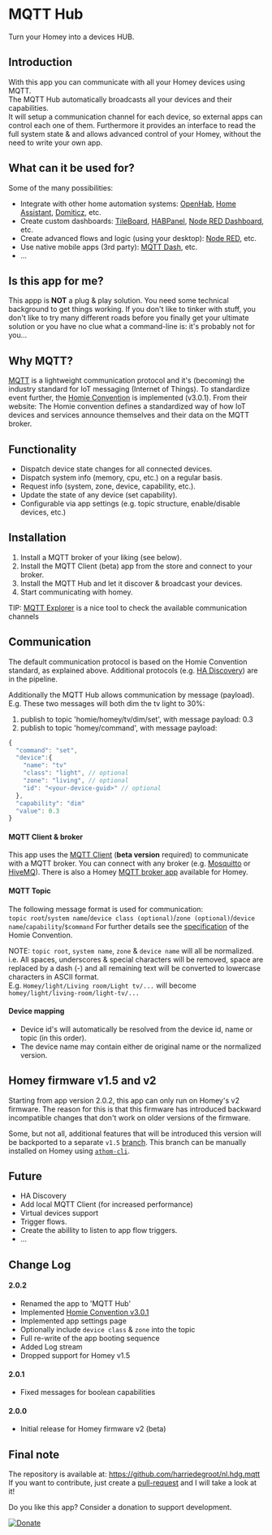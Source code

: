 # MQTT Hub

Turn your Homey into a devices HUB.
  
## Introduction
With this app you can communicate with all your Homey devices using MQTT.  
The MQTT Hub automatically broadcasts all your devices and their capabilities.  
It will setup a communication channel for each device, so external apps can control each one of them.
Furthermore it provides an interface to read the full system state & and allows advanced control of your Homey, without the need to write your own app.
  
## What can it be used for?
Some of the many possibilities:
- Integrate with other home automation systems: [OpenHab](https://www.openhab.org/), [Home Assistant](https://www.home-assistant.io/), [Domiticz](http://www.domoticz.com/), etc.
- Create custom dashboards: [TileBoard](https://community.home-assistant.io/t/tileboard-new-dashboard-for-homeassistant/57173), [HABPanel](https://www.openhab.org/docs/configuration/habpanel.html), [Node RED Dashboard](https://flows.nodered.org/node/node-red-dashboard), etc.
- Create advanced flows and logic (using your desktop): [Node RED](https://nodered.org/), etc.
- Use native mobile apps (3rd party): [MQTT Dash](https://play.google.com/store/apps/details?id=net.routix.mqttdash), etc.
- ...
  
## Is this app for me?
This appp is **NOT** a plug & play solution. You need some technical background to get things working.
If you don't like to tinker with stuff, you don't like to try many different roads before you finally get your ultimate solution or you have no clue what a command-line is: it's probably not for you...
  
## Why MQTT?
[MQTT](http://mqtt.org/) is a lightweight communication protocol and it's (becoming) the industry standard for IoT messaging (Internet of Things).
To standardize event further, the [Homie Convention](https://homieiot.github.io/) is implemented (v3.0.1).
From their website: The Homie convention defines a standardized way of how IoT devices and services announce themselves and their data on the MQTT broker.
  
## Functionality
- Dispatch device state changes for all connected devices.
- Dispatch system info (memory, cpu, etc.) on a regular basis.
- Request info (system, zone, device, capability, etc.).
- Update the state of any device (set capability).
- Configurable via app settings (e.g. topic structure, enable/disable devices, etc.)
  
## Installation
1. Install a MQTT broker of your liking (see below).
2. Install the MQTT Client (beta) app from the store and connect to your broker.
3. Install the MQTT Hub and let it discover & broadcast your devices.
4. Start communicating with homey.
  
TIP: [MQTT Explorer](https://thomasnordquist.github.io/MQTT-Explorer/) is a nice tool to check the available communication channels
  
## Communication
The default communication protocol is based on the Homie Convention standard, as explained above. Additional protocols (e.g. [HA Discovery](https://www.home-assistant.io/docs/mqtt/discovery/)) are in the pipeline.  
  
Additionally the MQTT Hub allows communication by message (payload).  
E.g. These two messages will both dim the tv light to 30%:
1. publish to topic 'homie/homey/tv/dim/set', with message payload: 0.3
2. publish to topic 'homey/command', with message payload:
  
```javascript
{
  "command": "set",
  "device":{
    "name": "tv"
    "class": "light", // optional
    "zone": "living", // optional
    "id": "<your-device-guid>" // optional
  },
  "capability": "dim"
  "value": 0.3
}
```
     
#### MQTT Client & broker
This app uses the [MQTT Client](https://apps.athom.com/app/nl.scanno.mqtt) (**beta version** required) to communicate with a MQTT broker.
You can connect with any broker (e.g. [Mosquitto](https://mosquitto.org/) or [HiveMQ](https://www.hivemq.com/)). There is also a Homey [MQTT broker app](https://apps.athom.com/app/nl.scanno.mqttbroker) available for Homey.
  
#### MQTT Topic
The following message format is used for communication:  
`topic root`/`system name`/`device class (optional)`/`zone (optional)`/`device name`/`capability`/`$command`
For further details see the [specification](https://homieiot.github.io/specification/) of the Homie Convention.
  
NOTE: `topic root`, `system name`, `zone` & `device name` will all be normalized.  
i.e. All spaces, underscores & special characters will be removed, space are replaced by a dash (-) and all remaining text will be converted to lowercase characters in ASCII format.   
E.g. `Homey/light/Living room/Light tv/...` will become `homey/light/living-room/light-tv/...`
  
#### Device mapping
- Device id's will automatically be resolved from the device id, name or topic (in this order).
- The device name may contain either de original name or the normalized version.
  
## Homey firmware v1.5 and v2
Starting from app version 2.0.2, this app can only run on Homey's v2 firmware. The reason for this is that this firmware has introduced backward incompatible changes that don't work on older versions of the firmware.
  
Some, but not all, additional features that will be introduced this version will be backported to a separate `v1.5` [branch](https://github.com/harriedegroot/nl.hdg.mqtt/tree/homie). This branch can be manually installed on Homey using [`athom-cli`](https://www.npmjs.com/package/athom-cli).
    
## Future
- HA Discovery
- Add local MQTT Client (for increased performance)
- Virtual devices support
- Trigger flows.
- Create the abillity to listen to app flow triggers.
- ...
  
## Change Log
  
#### 2.0.2  
- Renamed the app to 'MQTT Hub'
- Implemented [Homie Convention v3.0.1](https://homieiot.github.io/)
- Implemented app settings page
- Optionally include `device class` & `zone` into the topic
- Full re-write of the app booting sequence
- Added Log stream
- Dropped support for Homey v1.5
  
#### 2.0.1  
- Fixed messages for boolean capabilities

#### 2.0.0  
- Initial release for Homey firmware v2 (beta)

## Final note ##
The repository is available at: https://github.com/harriedegroot/nl.hdg.mqtt  
If you want to contribute, just create a [pull-request](https://help.github.com/articles/about-pull-requests/) and I will take a look at it!

Do you like this app? Consider a donation to support development.
 
[![Donate][pp-donate-image]][pp-donate-link]

[pp-donate-link]: https://www.paypal.com/cgi-bin/webscr?cmd=_donations&business=harriedegroot%40gmail%2ecom&lc=NL&item_name=Harrie%20de%20Groot&item_number=Homey%20Novy%20Intouch%20App&currency_code=EUR&bn=PP%2dDonationsBF%3abtn_donateCC_LG%2egif%3aNonHosted
[pp-donate-image]: https://img.shields.io/badge/Donate-PayPal-green.svg
